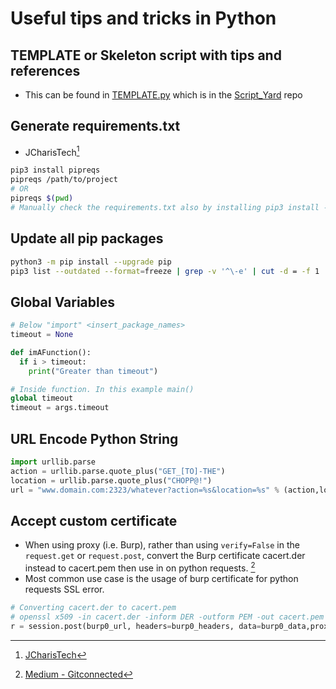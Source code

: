 # Useful tips and tricks in Python

## TEMPLATE or Skeleton script with tips and references
* This can be found in [TEMPLATE.py](https://github.com/trojand/Script_Yard/blob/main/TEMPLATE.py) which is in the [Script_Yard](https://github.com/trojand/Script_Yard) repo

## Generate requirements.txt
* JCharisTech[^1]
``` bash
pip3 install pipreqs
pipreqs /path/to/project
# OR
pipreqs $(pwd)
# Manually check the requirements.txt also by installing pip3 install -r requirements.txt
```


## Update all pip packages
```bash
python3 -m pip install --upgrade pip
pip3 list --outdated --format=freeze | grep -v '^\-e' | cut -d = -f 1  | xargs -n1 pip3 install -U
```

## Global Variables
```python
# Below "import" <insert_package_names>
timeout = None

def imAFunction():
  if i > timeout:
    print("Greater than timeout")

# Inside function. In this example main()
global timeout 
timeout = args.timeout
```

## URL Encode Python String
```python
import urllib.parse
action = urllib.parse.quote_plus("GET_[TO]-THE")
location = urllib.parse.quote_plus("CHOPP@!")
url = "www.domain.com:2323/whatever?action=%s&location=%s" % (action,location)
```

## Accept custom certificate
* When using proxy (i.e. Burp), rather than using `verify=False` in the `request.get` or `request.post`, convert the Burp certificate cacert.der instead to cacert.pem then use in on python requests. [^2]
* Most common use case is the usage of burp certificate for python requests SSL error.
```python
# Converting cacert.der to cacert.pem
# openssl x509 -in cacert.der -inform DER -outform PEM -out cacert.pem
r = session.post(burp0_url, headers=burp0_headers, data=burp0_data,proxies=proxies,verify="cacert.pem")
```

[^1]: [JCharisTech](https://blog.jcharistech.com/2020/11/02/how-to-create-requirements-txt-file-in-python/)
[^2]: [Medium - Gitconnected](https://levelup.gitconnected.com/solve-the-dreadful-certificate-issues-in-python-requests-module-2020d922c72f)
